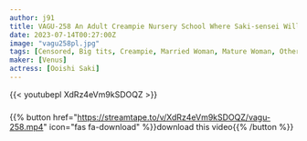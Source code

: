 ```yaml
---
author: j91
title: VAGU-258 An Adult Creampie Nursery School Where Saki-sensei Will Spoil You As Much As You Like With Baby Talk Saki Oishi
date: 2023-07-14T00:27:00Z
image: "vagu258pl.jpg"
tags: [Censored, Big tits, Creampie, Married Woman, Mature Woman, Other fetish, Solowork]
maker: [Venus]
actress: [Ooishi Saki]
---
```



{{< youtubepl XdRz4eVm9kSDOQZ >}}
###

{{% button href="https://streamtape.to/v/XdRz4eVm9kSDOQZ/vagu-258.mp4" icon="fas fa-download" %}}download this video{{% /button %}}

